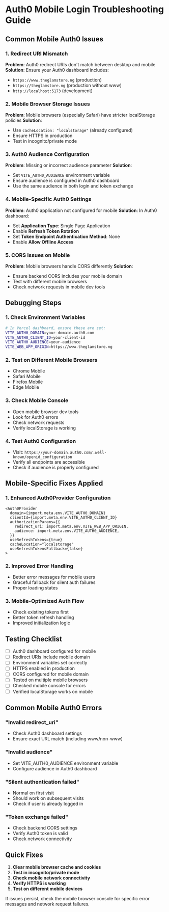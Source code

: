 # Auth0 Mobile Login Troubleshooting Guide

## Common Mobile Auth0 Issues

### 1. **Redirect URI Mismatch**

**Problem**: Auth0 redirect URIs don't match between desktop and mobile
**Solution**: Ensure your Auth0 dashboard includes:

- `https://www.theglamstore.ng` (production)
- `https://theglamstore.ng` (production without www)
- `http://localhost:5173` (development)

### 2. **Mobile Browser Storage Issues**

**Problem**: Mobile browsers (especially Safari) have stricter localStorage policies
**Solution**:

- Use `cacheLocation: "localstorage"` (already configured)
- Ensure HTTPS in production
- Test in incognito/private mode

### 3. **Auth0 Audience Configuration**

**Problem**: Missing or incorrect audience parameter
**Solution**:

- Set `VITE_AUTH0_AUDIENCE` environment variable
- Ensure audience is configured in Auth0 dashboard
- Use the same audience in both login and token exchange

### 4. **Mobile-Specific Auth0 Settings**

**Problem**: Auth0 application not configured for mobile
**Solution**: In Auth0 dashboard:

- Set **Application Type**: Single Page Application
- Enable **Refresh Token Rotation**
- Set **Token Endpoint Authentication Method**: None
- Enable **Allow Offline Access**

### 5. **CORS Issues on Mobile**

**Problem**: Mobile browsers handle CORS differently
**Solution**:

- Ensure backend CORS includes your mobile domain
- Test with different mobile browsers
- Check network requests in mobile dev tools

## Debugging Steps

### 1. Check Environment Variables

```bash
# In Vercel dashboard, ensure these are set:
VITE_AUTH0_DOMAIN=your-domain.auth0.com
VITE_AUTH0_CLIENT_ID=your-client-id
VITE_AUTH0_AUDIENCE=your-audience
VITE_WEB_APP_ORIGIN=https://www.theglamstore.ng
```

### 2. Test on Different Mobile Browsers

- Chrome Mobile
- Safari Mobile
- Firefox Mobile
- Edge Mobile

### 3. Check Mobile Console

- Open mobile browser dev tools
- Look for Auth0 errors
- Check network requests
- Verify localStorage is working

### 4. Test Auth0 Configuration

- Visit: `https://your-domain.auth0.com/.well-known/openid_configuration`
- Verify all endpoints are accessible
- Check if audience is properly configured

## Mobile-Specific Fixes Applied

### 1. **Enhanced Auth0Provider Configuration**

```tsx
<Auth0Provider
  domain={import.meta.env.VITE_AUTH0_DOMAIN}
  clientId={import.meta.env.VITE_AUTH0_CLIENT_ID}
  authorizationParams={{
    redirect_uri: import.meta.env.VITE_WEB_APP_ORIGIN,
    audience: import.meta.env.VITE_AUTH0_AUDIENCE,
  }}
  useRefreshTokens={true}
  cacheLocation="localstorage"
  useRefreshTokensFallback={false}
>
```

### 2. **Improved Error Handling**

- Better error messages for mobile users
- Graceful fallback for silent auth failures
- Proper loading states

### 3. **Mobile-Optimized Auth Flow**

- Check existing tokens first
- Better token refresh handling
- Improved initialization logic

## Testing Checklist

- [ ] Auth0 dashboard configured for mobile
- [ ] Redirect URIs include mobile domain
- [ ] Environment variables set correctly
- [ ] HTTPS enabled in production
- [ ] CORS configured for mobile domain
- [ ] Tested on multiple mobile browsers
- [ ] Checked mobile console for errors
- [ ] Verified localStorage works on mobile

## Common Mobile Auth0 Errors

### "Invalid redirect_uri"

- Check Auth0 dashboard settings
- Ensure exact URL match (including www/non-www)

### "Invalid audience"

- Set VITE_AUTH0_AUDIENCE environment variable
- Configure audience in Auth0 dashboard

### "Silent authentication failed"

- Normal on first visit
- Should work on subsequent visits
- Check if user is already logged in

### "Token exchange failed"

- Check backend CORS settings
- Verify Auth0 token is valid
- Check network connectivity

## Quick Fixes

1. **Clear mobile browser cache and cookies**
2. **Test in incognito/private mode**
3. **Check mobile network connectivity**
4. **Verify HTTPS is working**
5. **Test on different mobile devices**

If issues persist, check the mobile browser console for specific error messages and network request failures.
